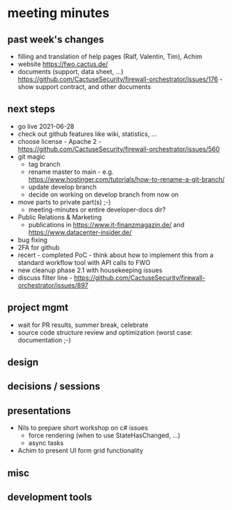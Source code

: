 # meeting minutes

## past week's changes
- filling and translation of help pages (Ralf, Valentin, Tim), Achim
- website <https://fwo.cactus.de/>
- documents (support, data sheet, ...) <https://github.com/CactuseSecurity/firewall-orchestrator/issues/176> - show support contract, and other documents

## next steps
- go live 2021-06-28
- check out github features like wiki, statistics, ...
- choose license - Apache 2 - <https://github.com/CactuseSecurity/firewall-orchestrator/issues/560>
- git magic
  - tag branch
  - rename master to main - e.g. <https://www.hostinger.com/tutorials/how-to-rename-a-git-branch/>
  - update develop branch
  - decide on working on develop branch from now on
- move parts to private part(s)  ;-)
  - meeting-minutes or entire developer-docs dir?
- Public Relations & Marketing
  - publications in <https://www.it-finanzmagazin.de/> and https://www.datacenter-insider.de/
- bug fixing
- 2FA for github
- recert - completed PoC - think about how to implement this from a standard workflow tool with API calls to FWO
- new cleanup phase 2.1 with housekeeping issues
- discuss filter line - <https://github.com/CactuseSecurity/firewall-orchestrator/issues/897>

## project mgmt
- wait for PR results, summer break, celebrate
- source code structure review and optimization (worst case: documentation ;-)

## design

## decisions / sessions

## presentations
- Nils to prepare short workshop on c# issues
  - force rendering (when to use StateHasChanged, ...)
  - async tasks
- Achim to present UI form grid functionality
  
## misc
## development tools
